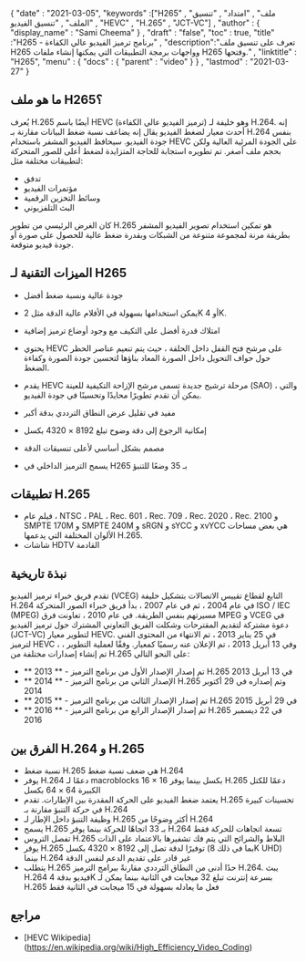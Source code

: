 {
  "date" : "2021-03-05",
  "keywords" :["H265" , "ملف" , "امتداد" , "تنسيق الملف" , "تنسيق الفيديو" , "HEVC" , "H.265" , "JCT-VC"] ,
  "author" : {
    "display_name" : "Sami Cheema"
} ,
  "draft" : "false",
  "toc" : true,
  "title" :"H265 - برنامج ترميز الفيديو عالي الكفاءة" ,
  "description":"تعرف على تنسيق ملف H265 وواجهات برمجة التطبيقات التي يمكنها إنشاء ملفات H265 وفتحها." ,
  "linktitle" : "H265",
  "menu" : {
    "docs" : {
      "parent" : "video"
}
} ,
  "lastmod" : "2021-03-27"
}


## ما هو ملف H265؟

يُعرف H.265 أيضًا باسم HEVC (ترميز الفيديو عالي الكفاءة) وهو خليفة لـ H.264. إنه أحدث معيار لضغط الفيديو يقال إنه يضاعف نسبة ضغط البيانات مقارنة بـ H.264 بنفس جودة الفيديو. سيحافظ الفيديو المشفر باستخدام HEVC على الجودة المرئية العالية ولكن بحجم ملف أصغر. تم تطويره استجابة للحاجة المتزايدة لضغط أعلى للصور المتحركة لتطبيقات مختلفة مثل:

* تدفق
* مؤتمرات الفيديو
* وسائط التخزين الرقمية
* البث التلفزيوني
 





كان الغرض الرئيسي من تطوير H.265 هو تمكين استخدام تصوير الفيديو المشفر بطريقة مرنة لمجموعة متنوعة من الشبكات وبقدرة ضغط عالية للحصول على صورة أو جودة فيديو متوقعة.


## الميزات التقنية لـ H265
 





* جودة عالية ونسبة ضغط أفضل


* يمكن استخدامها بسهولة في الأفلام عالية الدقة مثل 2K أو 4K.
* امتلاك قدرة أفضل على التكيف مع وجود أوضاع ترميز إضافية


* يحتوي HEVC على مرشح فتح القفل داخل الحلقة ، حيث يتم تنعيم عناصر الحظر حول حواف التحويل داخل الصورة المعاد بناؤها لتحسين جودة الصورة وكفاءة الضغط.


* يقدم HEVC مرحلة ترشيح جديدة تسمى مرشح الإزاحة التكيفية للعينة (SAO) ، والتي يمكن أن تقدم تطويرًا محايدًا وتحسينًا في جودة الفيديو.
* مفيد في تقليل عرض النطاق الترددي بدقة أكبر
* إمكانية الرجوع إلى دقة وضوح تبلغ 8192 × 4320 بكسل


* مصمم بشكل أساسي لأعلى تنسيقات الدقة
* يسمح الترميز الداخلي في H265 بـ 35 وضعًا للتنبؤ



 





## تطبيقات H.265

* فيلم عام ، NTSC ، PAL ، Rec. 601 ، Rec. 709 ، Rec. 2020 ، Rec. 2100 و SMPTE 170M و SMPTE 240M و sRGN و sYCC و xvYCC هي بعض مساحات الألوان المختلفة التي يدعمها H.265.
* شاشات HDTV القادمة



 





## نبذة تاريخية

تقدم فريق خبراء ترميز الفيديو (VCEG) التابع لقطاع تقييس الاتصالات بتشكيل خليفة H.264 في عام 2004 ، ثم في عام 2007 ، بدأ فريق خبراء الصور المتحركة ISO / IEC (MPEG) مسيرتهم بنفس الطريقة. في عام 2010 ، تعاونت فرق MPEG و VCEG في دعوة مشتركة لتقديم المقترحات وشكلت الفريق التعاوني المشترك حول ترميز الفيديو (JCT-VC) لتطوير معيار HEVC. في 25 يناير 2013 ، تم الانتهاء من المحتوى الفني لترميز HEVC ، وفي 13 أبريل 2013 ، تم الإعلان عنه رسميًا كمعيار. وفقًا لعملية التطوير ، تم إنشاء إصدارات مختلفة من H.265 على النحو التالي:

* ** 2013 ** - تم إصدار الإصدار الأول من برنامج الترميز H.265 في 13 أبريل 2013
* ** 2014 ** - الإصدار الثاني من برنامج الترميز H.265 وتم إصداره في 29 أكتوبر 2014
* ** 2015 ** - تم إصدار الإصدار الثالث من برنامج الترميز H.265 في 29 أبريل 2015
* ** 2016 ** - تم إصدار الإصدار الرابع من برنامج الترميز H.265 في 22 ديسمبر 2016
 





## الفرق بين H.264 و H.265

* نسبة ضغط H.265 هي ضعف نسبة ضغط H.264
* يوفر H.264 دعمًا لـ macroblocks 16 × 16 بكسل بينما يوفر H.265 دعمًا للكتل الكبيرة 64 × 64 بكسل
* يعتمد ضغط الفيديو على الحركة المقدرة بين الإطارات. تقدم H.265 تحسينات كبيرة في حركة التنبؤ مقارنة بـ H.264
* وظيفة التنبؤ داخل الإطار لـ H.265 أكثر وضوحًا من H.264
* يسمح H.265 بـ 33 اتجاهًا للحركة بينما يوفر H.264 تسعة اتجاهات للحركة فقط
* تفصل التروس H.265 البلاط والشرائح التي يتم فك تشفيرها بالاعتماد على الذات
* يوفر H.265 توفيرًا لدقة تصل إلى 8192 × 4320 بكسل (بما في ذلك 8K UHD) بينما H.264 غير قادر على تقديم الدعم لنفس الدقة
* يتطلب H.265 حدًا أدنى من النطاق الترددي مقارنةً ببرامج الترميز H.264. يبث H.264 فيديو بدقة 4K بسرعة إنترنت تبلغ 32 ميجابت في الثانية بينما يمكن لـ H.265 فعل ما يعادله بسهولة في 15 ميجابت في الثانية فقط

## مراجع

* [HEVC Wikipedia] (https://en.wikipedia.org/wiki/High_Efficiency_Video_Coding)

